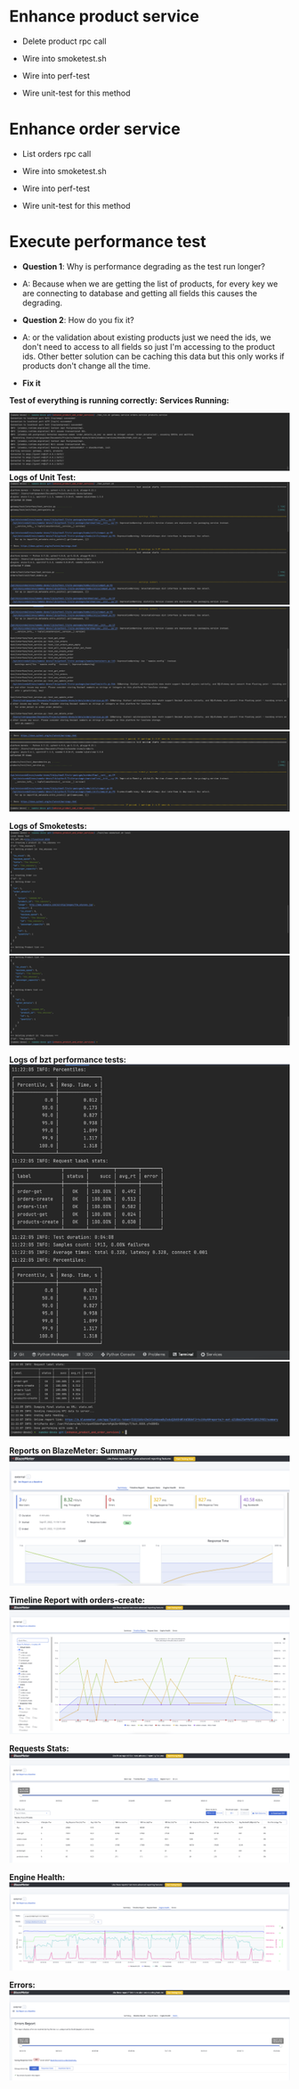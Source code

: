 # Enhance product service

- Delete product rpc call

- Wire into smoketest.sh

- Wire into perf-test

- Wire unit-test for this method

# Enhance order service

- List orders rpc call

- Wire into smoketest.sh

- Wire into perf-test

- Wire unit-test for this method

# Execute performance test

- **Question 1**: Why is performance degrading as the test run longer?

- A: Because when we are getting the list of products, for every key we are connecting to database and getting all fields this causes the degrading.

- **Question 2**: How do you fix it?

- A: or the validation about existing products just we need the ids, we don't need to access to all fields so just I'm accessing to the product ids. Other better solution can be caching this data but this only works if products don't change all the time.

- **Fix it**

**Test of everything is running correctly:**
**Services Running:**

![Alt text](images/image1.png)
**Logs of Unit Test:**
![Alt text](images/image2.png)
![Alt text](images/image3.png)
![Alt text](images/image4.png)

**Logs of Smoketests:**
![Alt text](images/image5.png)
![Alt text](images/image6.png)

**Logs of bzt performance tests:**
![Alt text](images/image7.png)
![Alt text](images/image8.png)

**Reports on BlazeMeter:**
**Summary**
![Alt text](images/image9.png)

**Timeline Report with orders-create:**
![Alt text](images/image10.png)

**Requests Stats:**
![Alt text](images/image11.png)

**Engine Health:**
![Alt text](images/image12.png)

**Errors:**
![Alt text](images/image13.png)


